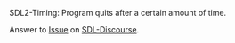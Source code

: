 SDL2-Timing:
Program quits after a certain amount of time.

Answer to [Issue](https://discourse.libsdl.org/t/how-to-use-function-guit/24224/1)
on [SDL-Discourse](https://discourse.libsdl.org). 
